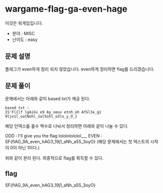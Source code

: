 # wargame-flag-ga-even-hage
이것은 워게임입니다. 
- 분야 : MISC
- 난이도 : easy

## 문제 설명
플래그가 even하게 정리 되지 않았습니다.
even하게 정리하면 flag를 드리겠습니다.

## 문제 풀이
문제에서는 아래와 같이 based txt가 제공 된다.

```
based txt : 
IS'Fl{lf lgAiGv_e9 Ay_oeuv etnh_eh AfGl3a_g1 9ljo1l_oalNohl_oal5o5l_o3lo_y_O_}
```

해당 인덱스를 홀수 짝수로 나눠서 정리하면 아래와 같이 나눌 수 있다.

ODD : I'll give you the flag lolololololol___
EVEN : SF{flAG_9A_even_hAG3_19j1_aNh_a55_3oyO}
(해당 문제에서는 첫 텍스트의 시작이 0이 아닌 1이다.)

위와 같이 분리 된다.
최종적으로 flag를 획득할 수 있다.

## flag
SF{flAG_9A_even_hAG3_19j1_aNh_a55_3oyO}